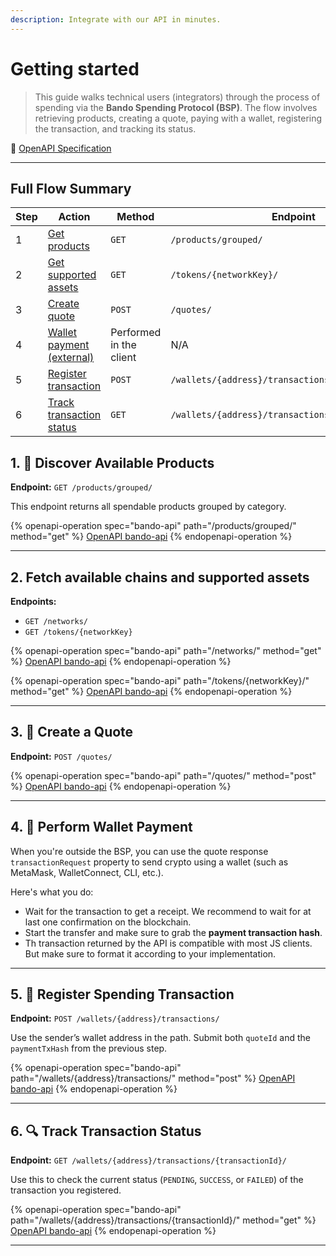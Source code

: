 ```yaml
---
description: Integrate with our API in minutes.
---
```


# Getting started

> This guide walks technical users (integrators) through the process of spending via the **Bando Spending Protocol (BSP)**. The flow involves retrieving products, creating a quote, paying with a wallet, registering the transaction, and tracking its status.

📘 [OpenAPI Specification](https://api.bando.cool/api/v1/openapi.json)

***

## Full Flow Summary

<table data-full-width="true"><thead><tr><th>Step</th><th>Action</th><th>Method</th><th width="248.4609375">Endpoint</th></tr></thead><tbody><tr><td>1</td><td><a href="getting-started.md#id-1.-discover-available-products">Get products</a></td><td><code>GET</code></td><td><code>/products/grouped/</code></td></tr><tr><td>2</td><td><a href="getting-started.md#id-2.-fetch-available-chains-and-supported-assets">Get supported assets</a></td><td><code>GET</code></td><td><code>/tokens/{networkKey}/</code></td></tr><tr><td>3</td><td><a href="getting-started.md#id-3.-create-a-quote">Create quote</a></td><td><code>POST</code></td><td><code>/quotes/</code></td></tr><tr><td>4</td><td><a href="getting-started.md#id-4.-perform-wallet-payment">Wallet payment (external)</a></td><td>Performed in the client</td><td>N/A</td></tr><tr><td>5</td><td><a href="getting-started.md#id-5.-register-spending-transaction">Register transaction</a></td><td><code>POST</code></td><td><code>/wallets/{address}/transactions/</code></td></tr><tr><td>6</td><td><a href="getting-started.md#id-6.-track-transaction-status">Track transaction status</a></td><td><code>GET</code></td><td><code>/wallets/{address}/transactions/{transactionId}/</code></td></tr></tbody></table>

## 1. 🔎 Discover Available Products

**Endpoint:** `GET /products/grouped/`

This endpoint returns all spendable products grouped by category.

{% openapi-operation spec="bando-api" path="/products/grouped/" method="get" %}
[OpenAPI bando-api](https://api.bando.cool/api/v1/openapi.json)
{% endopenapi-operation %}

***

## 2. Fetch available chains and supported assets

**Endpoints:**

* `GET /networks/`
* &#x20;`GET /tokens/{networkKey}`&#x20;

{% openapi-operation spec="bando-api" path="/networks/" method="get" %}
[OpenAPI bando-api](https://api.bando.cool/api/v1/openapi.json)
{% endopenapi-operation %}

{% openapi-operation spec="bando-api" path="/tokens/{networkKey}/" method="get" %}
[OpenAPI bando-api](https://api.bando.cool/api/v1/openapi.json)
{% endopenapi-operation %}

***

## 3. 💬 Create a Quote

**Endpoint:** `POST /quotes/`

{% openapi-operation spec="bando-api" path="/quotes/" method="post" %}
[OpenAPI bando-api](https://api.bando.cool/api/v1/openapi.json)
{% endopenapi-operation %}

***

## 4. 💸 Perform Wallet Payment

When you're outside the BSP, you can use the quote response `transactionRequest` property to send crypto using a wallet (such as MetaMask, WalletConnect, CLI, etc.).&#x20;

Here's what you do:&#x20;

* Wait for the transaction to get a receipt. We recommend to wait for at last one confirmation on the blockchain.
* Start the transfer and make sure to grab the **payment transaction hash**.
* &#x20;Th transaction returned by the API is compatible with most JS clients. But make sure to format it according to your implementation.

***

## 5. 📝 Register Spending Transaction

**Endpoint:** `POST /wallets/{address}/transactions/`

Use the sender’s wallet address in the path. Submit both `quoteId` and the `paymentTxHash` from the previous step.

{% openapi-operation spec="bando-api" path="/wallets/{address}/transactions/" method="post" %}
[OpenAPI bando-api](https://api.bando.cool/api/v1/openapi.json)
{% endopenapi-operation %}

***

## 6. 🔍 Track Transaction Status

**Endpoint:** `GET /wallets/{address}/transactions/{transactionId}/`

Use this to check the current status (`PENDING`, `SUCCESS`, or `FAILED`) of the transaction you registered.

{% openapi-operation spec="bando-api" path="/wallets/{address}/transactions/{transactionId}/" method="get" %}
[OpenAPI bando-api](https://api.bando.cool/api/v1/openapi.json)
{% endopenapi-operation %}

***
